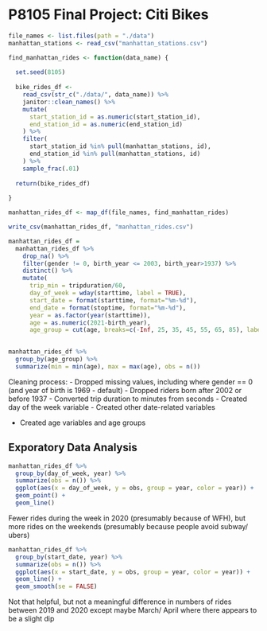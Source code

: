 P8105 Final Project: Citi Bikes
================

``` r
file_names <- list.files(path = "./data")
manhattan_stations <- read_csv("manhattan_stations.csv")

find_manhattan_rides <- function(data_name) {
  
  set.seed(8105)
  
  bike_rides_df <-
    read_csv(str_c("./data/", data_name)) %>% 
    janitor::clean_names() %>% 
    mutate(
      start_station_id = as.numeric(start_station_id), 
      end_station_id = as.numeric(end_station_id)
    ) %>% 
    filter(
      start_station_id %in% pull(manhattan_stations, id), 
      end_station_id %in% pull(manhattan_stations, id)
    ) %>% 
    sample_frac(.01)
  
  return(bike_rides_df)
    
}

manhattan_rides_df <- map_df(file_names, find_manhattan_rides)
```

``` r
write_csv(manhattan_rides_df, "manhattan_rides.csv")
```

``` r
manhattan_rides_df = 
  manhattan_rides_df %>% 
    drop_na() %>% 
    filter(gender != 0, birth_year <= 2003, birth_year>1937) %>% 
    distinct() %>% 
    mutate(
      trip_min = tripduration/60, 
      day_of_week = wday(starttime, label = TRUE), 
      start_date = format(starttime, format="%m-%d"), 
      end_date = format(stoptime, format="%m-%d"), 
      year = as.factor(year(starttime)), 
      age = as.numeric(2021-birth_year), 
      age_group = cut(age, breaks=c(-Inf, 25, 35, 45, 55, 65, 85), labels=c("18-25","26-35", "36-45", "46-55", "56-65", "66-85")))
  

manhattan_rides_df %>% 
  group_by(age_group) %>% 
  summarize(min = min(age), max = max(age), obs = n())
```

Cleaning process: - Dropped missing values, including where gender == 0
(and year of birth is 1969 - default) - Dropped riders born after 2002
or before 1937 - Converted trip duration to minutes from seconds -
Created day of the week variable - Created other date-related variables
- Created age variables and age groups

## Exporatory Data Analysis

``` r
manhattan_rides_df %>% 
  group_by(day_of_week, year) %>% 
  summarize(obs = n()) %>% 
  ggplot(aes(x = day_of_week, y = obs, group = year, color = year)) +
  geom_point() + 
  geom_line()
```

Fewer rides during the week in 2020 (presumably because of WFH), but
more rides on the weekends (presumably because people avoid subway/
ubers)

``` r
manhattan_rides_df %>% 
  group_by(start_date, year) %>% 
  summarize(obs = n()) %>% 
  ggplot(aes(x = start_date, y = obs, group = year, color = year)) +
  geom_line() + 
  geom_smooth(se = FALSE)
```

Not that helpful, but not a meaningful difference in numbers of rides
between 2019 and 2020 except maybe March/ April where there appears to
be a slight dip

